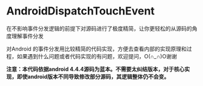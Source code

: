 # AndroidDispatchTouchEvent
在不影响事件分发逻辑的前提下对源码进行了极度精简，让你更轻松的从源码的角度理解事件分发

对Android 的事件分发用比较精简的代码实现，方便去查看内部的实现原理和过程，如果遇到什么问题或者代码实现的有问题，欢迎提问，O(∩_∩)O谢谢

**注意：本代码依据android 4.4.4源码为蓝本。不需要太纠结版本，对于核心实现，即使android版本不同导致修改部分源码，其逻辑整体仍不会变。**

